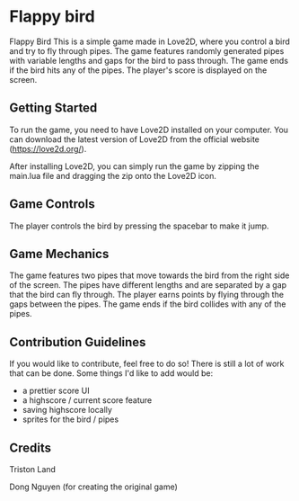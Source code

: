 # Flappy bird
Flappy Bird
This is a simple game made in Love2D, where you control a bird and try to fly through pipes. The game features randomly generated pipes with variable lengths and gaps for the bird to pass through. The game ends if the bird hits any of the pipes. The player's score is displayed on the screen.

## Getting Started
To run the game, you need to have Love2D installed on your computer. You can download the latest version of Love2D from the official website (https://love2d.org/).

After installing Love2D, you can simply run the game by zipping the main.lua file and dragging the zip onto the Love2D icon.

## Game Controls
The player controls the bird by pressing the spacebar to make it jump.

## Game Mechanics
The game features two pipes that move towards the bird from the right side of the screen. The pipes have different lengths and are separated by a gap that the bird can fly through. The player earns points by flying through the gaps between the pipes. The game ends if the bird collides with any of the pipes.

## Contribution Guidelines
If you would like to contribute, feel free to do so! There is still a lot of work that can be done. Some things I'd like to add would be:

* a prettier score UI
* a highscore / current score feature
* saving highscore locally
* sprites for the bird / pipes

## Credits
Triston Land

Dong Nguyen (for creating the original game)